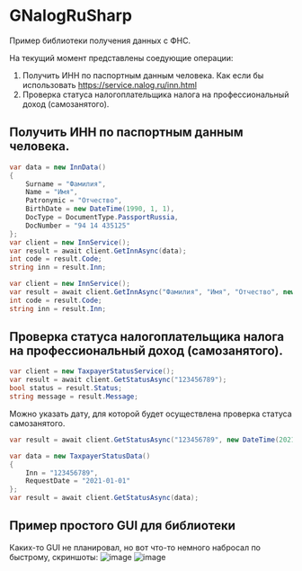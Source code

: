 # GNalogRuSharp
Пример библиотеки получения данных с ФНС.

На текущий момент представлены соедующие операции:
1. Получить ИНН по паспортным данным человека. Как если бы использовать https://service.nalog.ru/inn.html
2. Проверка статуса налогоплательщика налога на профессиональный доход (самозанятого).

## Получить ИНН по паспортным данным человека.
```cs
var data = new InnData()
{
    Surname = "Фамилия",
    Name = "Имя",
    Patronymic = "Отчество",
    BirthDate = new DateTime(1990, 1, 1), 
    DocType = DocumentType.PassportRussia, 
    DocNumber = "94 14 435125"
};
var client = new InnService();
var result = await client.GetInnAsync(data);
int code = result.Code;
string inn = result.Inn;
```
```cs
var client = new InnService();
var result = await client.GetInnAsync("Фамилия", "Имя", "Отчество", new DateTime(1990, 1, 1), DocumentType.PassportRussia, "94 14 435125");
int code = result.Code;
string inn = result.Inn;
```
## Проверка статуса налогоплательщика налога на профессиональный доход (самозанятого).
```cs
var client = new TaxpayerStatusService();
var result = await client.GetStatusAsync("123456789");
bool status = result.Status;
string message = result.Message;
```
Можно указать дату, для которой будет осуществлена проверка статуса самозанятого.
```cs
var result = await client.GetStatusAsync("123456789", new DateTime(2021, 1, 1));
```
```cs
var data = new TaxpayerStatusData()
{
    Inn = "123456789",
    RequestDate = "2021-01-01"
};
var result = await client.GetStatusAsync(data);
```

## Пример простого GUI для библиотеки
Каких-то GUI не планировал, но вот что-то немного набросал по быстрому, скриншоты:
![image](https://user-images.githubusercontent.com/27915885/135743242-af7a3a34-2990-4727-9510-54949b34afe7.png)
![image](https://user-images.githubusercontent.com/27915885/135743254-6357a89b-7889-4336-8e46-c0e4fb1fdee5.png)
